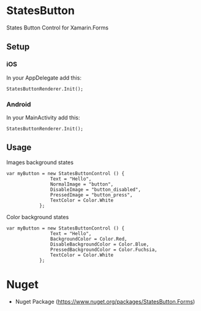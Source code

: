 # StatesButton
States Button Control for Xamarin.Forms

## Setup

### iOS

In your AppDelegate add this:

```
StatesButtonRenderer.Init();
```

### Android

In your MainActivity add this:

```
StatesButtonRenderer.Init();
```

## Usage

Images background states

```
var myButton = new StatesButtonControl () {
				Text = "Hello",
				NormalImage = "button",
				DisableImage = "button_disabled",
				PressedImage = "button_press",
				TextColor = Color.White
			};
```

Color background states

```
var myButton = new StatesButtonControl () {
				Text = "Hello",
				BackgroundColor = Color.Red,
				DisableBackgroundColor = Color.Blue,
				PressedBackgroundColor = Color.Fuchsia,
				TextColor = Color.White
			};
```

# Nuget
* Nuget Package (https://www.nuget.org/packages/StatesButton.Forms)
